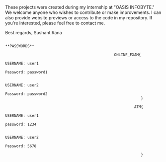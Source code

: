 These projects were created during my internship at "OASIS INFOBYTE." We welcome anyone who wishes to contribute or make improvements. I can also provide website previews or access to the code in my repository. If you're interested, please feel free to contact me.

Best regards,
Sushant Rana


                                                                               **PASSWORDS**

                                                     ONLINE_EXAM{
                                                                  USERNAME: user1
                                                                  Password: password1

                                                                  USERNAME: user2
                                                                  Password: password2
                                                                 }
                                                        
                                                              ATM{
                                                                  USERNAME: user1
                                                                  password: 1234

                                                                  USERNAME: user2
                                                                  Password: 5678

                                                                 }
